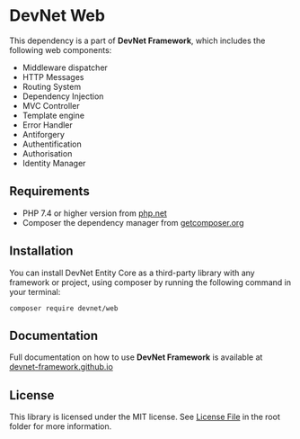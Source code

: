 # DevNet Web
This dependency is a part of **DevNet Framework**, which includes the following web components:

- Middleware dispatcher
- HTTP Messages
- Routing System
- Dependency Injection
- MVC Controller
- Template engine
- Error Handler
- Antiforgery
- Authentification
- Authorisation
- Identity Manager

## Requirements
- PHP 7.4 or higher version from [php.net](https://www.php.net/)
- Composer the dependency manager from [getcomposer.org](https://getcomposer.org/)

## Installation

You can install DevNet Entity Core as a third-party library with any framework or project, using composer by running the following command in your terminal:
```
composer require devnet/web
```

## Documentation
Full documentation on how to use **DevNet Framework** is available at [devnet-framework.github.io](https://devnet-framework.github.io)

## License
This library is licensed under the MIT license. See [License File](https://github.com/DevNet-Framework/web/blob/master/LICENSE) in the root folder for more information.
